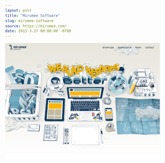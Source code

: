 ```yaml
---
layout: post 
title: "Mirumee Software"
slug: mirumee-software
source: https://mirumee.com/
date: 2015-3-27 00:00:00 -0700
---
```


<img src="/screenshots/mirumee-software.jpg">
